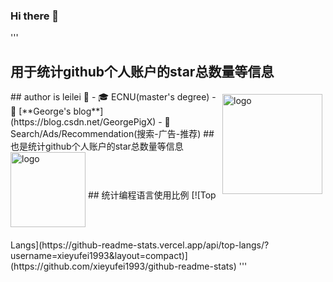 ### Hi there 👋

<!--
**xieyufei1993/xieyufei1993** is a ✨ _special_ ✨ repository because its `README.md` (this file) appears on your GitHub profile.

Here are some ideas to get you started:

- 🔭 I’m currently working on ...
- 🌱 I’m currently learning ...
- 👯 I’m looking to collaborate on ...
- 🤔 I’m looking for help with ...
- 💬 Ask me about ...
- 📫 How to reach me: ...
- 😄 Pronouns: ...
- ⚡ Fun fact: ...
-->
'''
## 用于统计github个人账户的star总数量等信息
<img src="https://github-readme-stats.vercel.app/api?username=xieyufei1993&show_icons=true" alt="logo" height="160" align="right" style="margin: 5px; margin-bottom: 20px;" />
## author is leilei 👋
- 🎓 ECNU(master's degree)
- 📖 [**George's blog**](https://blog.csdn.net/GeorgePigX)
- 🔭 Search/Ads/Recommendation(搜索-广告-推荐)
## 也是统计github个人账户的star总数量等信息
<img src="https://github-profile-trophy.vercel.app/?username=xieyufei1993&theme=flat" alt="logo" height="120" align="center" style="margin: auto; margin-bottom: 20px;" />
## 统计编程语言使用比例
[![Top Langs](https://github-readme-stats.vercel.app/api/top-langs/?username=xieyufei1993&layout=compact)](https://github.com/xieyufei1993/github-readme-stats)
'''
